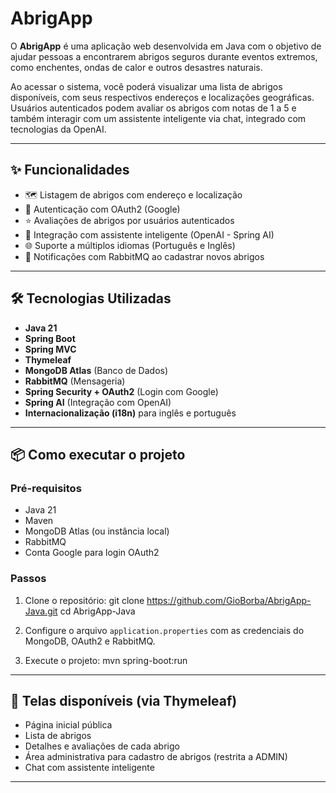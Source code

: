 #  AbrigApp 

O **AbrigApp** é uma aplicação web desenvolvida em Java com o objetivo de ajudar pessoas a encontrarem abrigos seguros durante eventos extremos, como enchentes, ondas de calor e outros desastres naturais.

Ao acessar o sistema, você poderá visualizar uma lista de abrigos disponíveis, com seus respectivos endereços e localizações geográficas. Usuários autenticados podem avaliar os abrigos com notas de 1 a 5 e também interagir com um assistente inteligente via chat, integrado com tecnologias da OpenAI.

---

## ✨ Funcionalidades

- 🗺️ Listagem de abrigos com endereço e localização
- 🔐 Autenticação com OAuth2 (Google)
- ⭐ Avaliações de abrigos por usuários autenticados
- 🧠 Integração com assistente inteligente (OpenAI - Spring AI)
- 🌐 Suporte a múltiplos idiomas (Português e Inglês)
- 📩 Notificações com RabbitMQ ao cadastrar novos abrigos

---

## 🛠️ Tecnologias Utilizadas

- **Java 21**
- **Spring Boot**
- **Spring MVC**
- **Thymeleaf**
- **MongoDB Atlas** (Banco de Dados)
- **RabbitMQ** (Mensageria)
- **Spring Security + OAuth2** (Login com Google)
- **Spring AI** (Integração com OpenAI)
- **Internacionalização (i18n)** para inglês e português

---

## 📦 Como executar o projeto

### Pré-requisitos

- Java 21
- Maven
- MongoDB Atlas (ou instância local)
- RabbitMQ
- Conta Google para login OAuth2

### Passos

1. Clone o repositório:
   git clone https://github.com/GioBorba/AbrigApp-Java.git
   cd AbrigApp-Java

2. Configure o arquivo `application.properties` com as credenciais do MongoDB, OAuth2 e RabbitMQ.

3. Execute o projeto:
   mvn spring-boot:run

---

## 📲 Telas disponíveis (via Thymeleaf)

- Página inicial pública
- Lista de abrigos
- Detalhes e avaliações de cada abrigo
- Área administrativa para cadastro de abrigos (restrita a ADMIN)
- Chat com assistente inteligente

---


